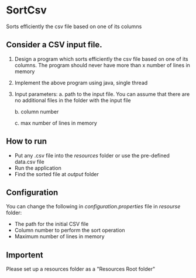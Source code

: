 # SortCsv
Sorts efficiently the csv file based on one of its columns

## Consider a CSV input file.

1. Design a program which sorts efficiently the csv file based on one of its columns. The program should never have more than x number of lines in memory

2. Implement the above program using java, single thread

3. Input parameters:
	a. path to the input file. You can assume that there are no additional files in the folder with the input file

	b. column number

	c. max number of lines in memory

## How to run
* Put any .csv file into the *resources* folder or use the pre-defined data.csv file
* Run the application
* Find the sorted file at *output* folder

## Configuration
You can change the following in *configuration.properties* file in *resourse* folder:
* The path for the initial CSV file
* Column number to perform the sort operation
* Maximum number of lines in memory

## Importent
Please set up a resources folder as a "Resources Root folder"
